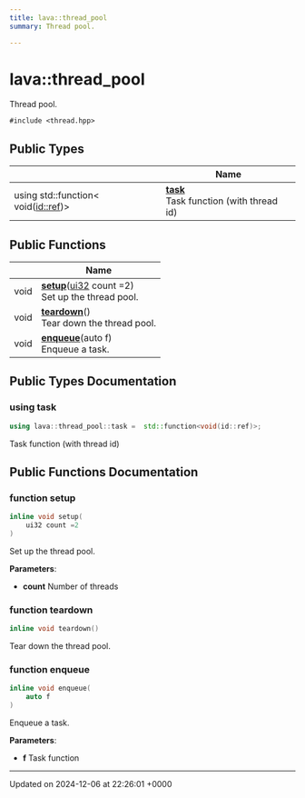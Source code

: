```yaml
---
title: lava::thread_pool
summary: Thread pool. 

---
```


# lava::thread_pool



Thread pool. 


`#include <thread.hpp>`

## Public Types

|                | Name           |
| -------------- | -------------- |
| using std::function< void([id::ref](/_doxybook/Classes/structlava_1_1id.md#using-ref))> | **[task](/_doxybook/Classes/structlava_1_1thread__pool.md#using-task)** <br>Task function (with thread id)  |

## Public Functions

|                | Name           |
| -------------- | -------------- |
| void | **[setup](/_doxybook/Classes/structlava_1_1thread__pool.md#function-setup)**([ui32](/_doxybook/Namespaces/namespacelava.md#using-ui32) count =2)<br>Set up the thread pool.  |
| void | **[teardown](/_doxybook/Classes/structlava_1_1thread__pool.md#function-teardown)**()<br>Tear down the thread pool.  |
| void | **[enqueue](/_doxybook/Classes/structlava_1_1thread__pool.md#function-enqueue)**(auto f)<br>Enqueue a task.  |

## Public Types Documentation

### using task

```cpp
using lava::thread_pool::task =  std::function<void(id::ref)>;
```

Task function (with thread id) 

## Public Functions Documentation

### function setup

```cpp
inline void setup(
    ui32 count =2
)
```

Set up the thread pool. 

**Parameters**: 

  * **count** Number of threads 


### function teardown

```cpp
inline void teardown()
```

Tear down the thread pool. 

### function enqueue

```cpp
inline void enqueue(
    auto f
)
```

Enqueue a task. 

**Parameters**: 

  * **f** Task function 


-------------------------------

Updated on 2024-12-06 at 22:26:01 +0000